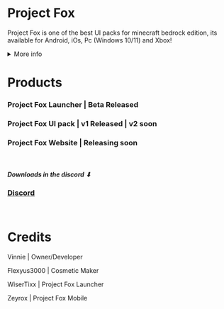# Project Fox

Project Fox is one of the best UI packs for minecraft bedrock edition, its available for Android, iOs, Pc (Windows 10/11) and Xbox!

<Details>
<summary>More info</summary>
It has a lot of cool features like ArmorHud (Made by Ambient https://github.com/Ambiennt), Debug menu, Custom Crosshair, and much more!
And of course, since its a UI pack it changes the Minecraft User Interface (Menu's).
It changes the:
- Main Menu
- Chat Screen
- Pause Screen
- Select World Screen
- Loading Screen
</Details>

# Products

### Project Fox Launcher | Beta Released

### Project Fox UI pack | v1 Released | v2 soon

### Project Fox Website | Releasing soon

<br/>

##### Downloads in the discord ⬇
### [Discord](https://discord.io/projectfox)

<br/>

# Credits

Vinnie | Owner/Developer

Flexyus3000 | Cosmetic Maker

WiserTixx | Project Fox Launcher

Zeyrox | Project Fox Mobile
